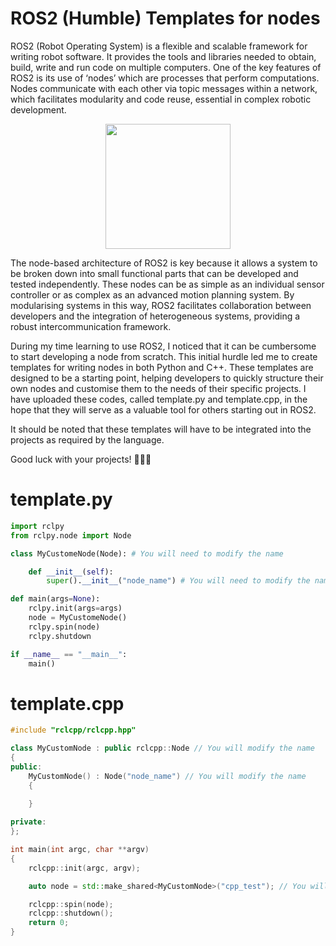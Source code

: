 # ROS2 (Humble) Templates for nodes
ROS2 (Robot Operating System) is a flexible and scalable framework for writing robot software. It provides the tools and libraries needed to obtain, build, write and run code on multiple computers. One of the key features of ROS2 is its use of ‘nodes’ which are processes that perform computations. Nodes communicate with each other via topic messages within a network, which facilitates modularity and code reuse, essential in complex robotic development.

<p align="center">
  <img src="https://github.com/user-attachments/assets/3e10d96d-7e1f-4caa-9d8f-4bcaf5ee6529" width="200">
</p>

The node-based architecture of ROS2 is key because it allows a system to be broken down into small functional parts that can be developed and tested independently. These nodes can be as simple as an individual sensor controller or as complex as an advanced motion planning system. By modularising systems in this way, ROS2 facilitates collaboration between developers and the integration of heterogeneous systems, providing a robust intercommunication framework.

During my time learning to use ROS2, I noticed that it can be cumbersome to start developing a node from scratch. This initial hurdle led me to create templates for writing nodes in both Python and C++. These templates are designed to be a starting point, helping developers to quickly structure their own nodes and customise them to the needs of their specific projects. I have uploaded these codes, called template.py and template.cpp, in the hope that they will serve as a valuable tool for others starting out in ROS2.

It should be noted that these templates will have to be integrated into the projects as required by the language.

Good luck with your projects! 🚀🤖🔧

# template.py
```python
import rclpy
from rclpy.node import Node

class MyCustomeNode(Node): # You will need to modify the name

    def __init__(self):
        super().__init__("node_name") # You will need to modify the name

def main(args=None):
    rclpy.init(args=args)
    node = MyCustomeNode()
    rclpy.spin(node)
    rclpy.shutdown

if __name__ == "__main__":
    main()
```

# template.cpp
```cpp
#include "rclcpp/rclcpp.hpp"

class MyCustomNode : public rclcpp::Node // You will modify the name
{
public:
    MyCustomNode() : Node("node_name") // You will modify the name
    {
        
    }

private:
};

int main(int argc, char **argv)
{
    rclcpp::init(argc, argv);

    auto node = std::make_shared<MyCustomNode>("cpp_test"); // You will modify the name

    rclcpp::spin(node);
    rclcpp::shutdown();
    return 0;
}
```


